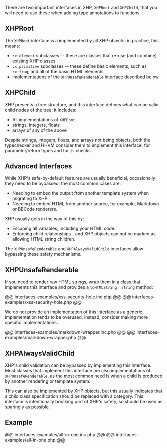 There are two important interfaces in XHP, `XHPRoot` and `XHPChild`, that you will need to use these when adding type annotations to functions.

## XHPRoot

The `XHPRoot` interface is a implemented by all XHP objects; in practice, this means:
 - `:x:element` subclasses -- these are classes that re-use (and combine) existing XHP classes
 - `:x:primitive` subclasses -- these define basic elements, such as `:x:frag`, and all of the basic HTML elements
 - implementations of the [`XHPUnsafeRenderable`](#xhpunsaferenderable) interface described below

## XHPChild

XHP presents a tree structure, and this interface defines what can be valid child nodes of the tree; it includes:
 - All implementations of `XHPRoot`
 - strings, integers, floats
 - arrays of any of the above

Despite strings, integers, floats, and arrays not being objects, both the typechecker and HHVM consider them to implement this interface,
for parameter/return types and for `is` checks.

## Advanced Interfaces

While XHP's safe-by-default features are usually beneficial, occasionally they need to be bypassed; the most common cases are:
 - Needing to embed the output from another template system when migrating to XHP.
 - Needing to embed HTML from another source, for example, Markdown or BBCode renderers.

XHP usually gets in the way of this by:
 - Escaping all variables, including your HTML code.
 - Enforcing child relationships - and XHP objects can not be marked as allowing HTML string children.

The `XHPUnsafeRenderable` and `XHPAlwaysValidChild` interfaces allow bypassing these safety mechanisms.

## XHPUnsafeRenderable

If you need to render raw HTML strings, wrap them in a class that implements this interface and provides a `toHTMLString: string` method:

@@ interfaces-examples/xss-security-hole.inc.php @@
@@ interfaces-examples/xss-security-hole.php @@

We do not provide an implementation of this interface as a generic implementation tends to be overused; instead, consider making more specific
implementations:

@@ interfaces-examples/markdown-wrapper.inc.php @@
@@ interfaces-examples/markdown-wrapper.php @@

## XHPAlwaysValidChild

XHP's child validation can be bypassed by implementing this interface. Most classes that implement this interface are also implementations of
`XHPUnsafeRenderable`, as the most common need is when a child is produced by another rendering or template system.

This can also be implemented by XHP objects, but this usually indicates that a child class specification should be replaced with a category. This
interface is intentionally breaking part of XHP's safety, so should be used as sparingly as possible.

## Example

@@ interfaces-examples/all-in-one.inc.php @@
@@ interfaces-examples/all-in-one.php @@
